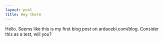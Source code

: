 ```yaml
---
layout: post
title: Hey there
---
```


Hello. Seems like this is my first blog post on ardacebi.com/blog. Consider this as a test, will you?
